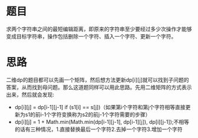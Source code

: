 # 题目
求两个字符串之间的最短编辑距离，即原来的字符串至少要经过多少次操作才能够变成目标字符串，操作包括删除一个字符、插入一个字符、更新一个字符。

# 思路
二维dp的题目都可以先画一个矩阵，然后想方法更新dp[i][j]就可以找到子问题的答案，从而找到母问题。那么这道题同样可以用此思路。先用二维矩阵的方式表示出来，然后就会发现:
- dp[i][j] = dp[i-1][j-1] if (s1[i] == s[j])（如果第i个字符和第j个字符相等直接更新为s1的前i-1个字符变换称为s2的前j-1个字符需要的步骤）
- dp[i][j] = 1 + Math.min(Math.min(dp[i-1][j-1], dp[i-1][j]), dp[i][j-1]);不相等的话有三种情况，1.直接替换最后一个字符2.去掉一个字符3.增加一个字符
